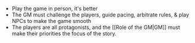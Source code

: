- Play the game in person, it's better
- The GM must challenge the players, guide pacing, arbitrate rules, & play NPCs to make the game smooth
- The players are all protagonists, and the [[Role of the GM|GM]] must make their priorities the focus of the story.